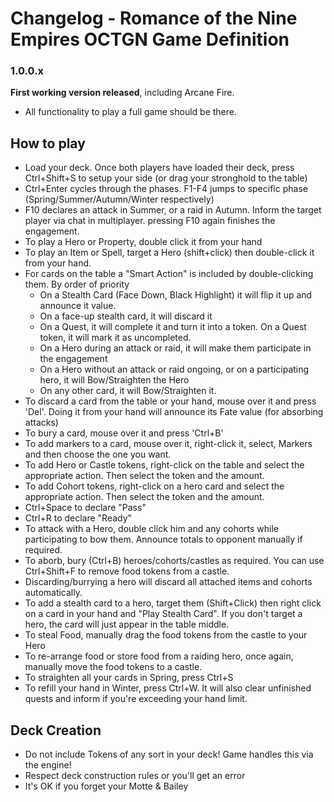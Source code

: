Changelog - Romance of the Nine Empires OCTGN Game Definition
===============================================

### 1.0.0.x

   **First working version released**, including Arcane Fire.
   * All functionality to play a full game should be there.

How to play
-----------
   
   * Load your deck. Once both players have loaded their deck, press Ctrl+Shift+S to setup your side (or drag your stronghold to the table)
   * Ctrl+Enter cycles through the phases. F1-F4 jumps to specific phase (Spring/Summer/Autumn/Winter respectively)
   * F10 declares an attack in Summer, or a raid in Autumn. Inform the target player via chat in multiplayer. pressing F10 again finishes the engagement.
   * To play a Hero or Property, double click it from your hand
   * To play an Item or Spell, target a Hero (shift+click) then double-click it from your hand.
   * For cards on the table a "Smart Action" is included by  double-clicking them. By order of priority 
     * On a Stealth Card (Face Down, Black Highlight) it will flip it up and announce it value.
     * On a face-up stealth card, it will discard it
     * On a Quest, it will complete it and turn it into a token. On a Quest token, it will mark it as uncompleted.
     * On a Hero during an attack or raid, it will make them participate in the engagement
     * On a Hero without an attack or raid ongoing, or on a participating hero, it will Bow/Straighten the Hero
     * On any other card, it will Bow/Straighten it.
   * To discard a card from the table or your hand, mouse over it and press 'Del'. Doing it from your hand will announce its Fate value (for absorbing attacks)
   * To bury a card, mouse over it and press 'Ctrl+B'
   * To add markers to a card, mouse over it, right-click it, select, Markers and then choose the one you want. 
   * To add Hero or Castle tokens, right-click on the table and select the appropriate action. Then select the token  and the amount.
   * To add Cohort tokens, right-click on a hero card and select the appropriate action. Then select the token and the amount.
   * Ctrl+Space to declare "Pass"
   * Ctrl+R to declare "Ready"
   * To attack with a Hero, double click him and any cohorts while participating to bow them. Announce totals to opponent manually if required.
   * To aborb, bury (Ctrl+B) heroes/cohorts/castles as required. You can use Ctrl+Shift+F to remove food tokens from a castle.
   * Discarding/burrying a hero will discard all attached items and cohorts automatically.
   * To add a stealth card to a hero, target them (Shift+Click) then right click on a card in your hand and "Play Stealth Card". If you don't target a hero, the card will just appear in the table middle.
   * To steal Food, manually drag the food tokens from the castle to your Hero
   * To re-arrange food or store food from a raiding hero, once again, manually move the food tokens to a castle.
   * To straighten all your cards in Spring, press Ctrl+S
   * To refill your hand in Winter, press Ctrl+W. It will also clear unfinished quests and inform if you're exceeding your hand limit.
  
Deck Creation
-------------

   * Do not include Tokens of any sort in your deck! Game handles this via the engine!
   * Respect deck construction rules or you'll get an error
   * It's OK if you forget your Motte & Bailey

